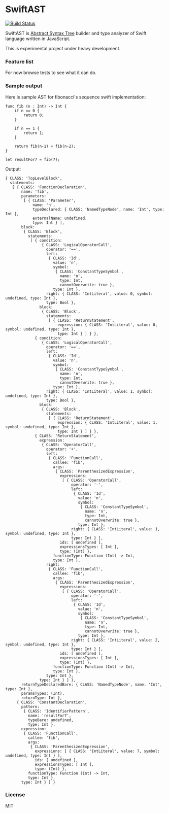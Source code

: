 SwiftAST
===========
[![Build Status](https://travis-ci.org/krzKaczor/SwiftAST.svg)](https://travis-ci.org/krzKaczor/SwiftAST)

SwiftAST is [Abstract Syntax Tree](http://en.wikipedia.org/wiki/Abstract_syntax_tree) builder and type analyzer of Swift language written in JavaScript.

This is experimental project under heavy development.

### Feature list 
For now browse tests to see what it can do.

### Sample output
Here is sample AST for fibonacci's sequence swift implementation:

    func fib (n : Int) -> Int {
        if n == 0 {
            return 0;
        }

        if n == 1 {
            return 1;
        }

        return fib(n-1) + fib(n-2);
    }

    let resultFor7 = fib(7);

Output:

    { CLASS: 'TopLevelBlock',
      statements:
       [ { CLASS: 'FunctionDeclaration',
           name: 'fib',
           parameters:
            [ { CLASS: 'Parameter',
                name: 'n',
                typeDeclared: { CLASS: 'NamedTypeNode', name: 'Int', type: Int },
                externalName: undefined,
                type: Int } ],
           block:
            { CLASS: 'Block',
              statements:
               [ { condition:
                    { CLASS: 'LogicalOperatorCall',
                      operator: '==',
                      left:
                       { CLASS: 'Id',
                         value: 'n',
                         symbol:
                          { CLASS: 'ConstantTypeSymbol',
                            name: 'n',
                            type: Int,
                            cannotOverwrite: true },
                         type: Int },
                      right: { CLASS: 'IntLiteral', value: 0, symbol: undefined, type: Int },
                      type: Bool },
                   block:
                    { CLASS: 'Block',
                      statements:
                       [ { CLASS: 'ReturnStatement',
                           expression: { CLASS: 'IntLiteral', value: 0, symbol: undefined, type: Int },
                           type: Int } ] } },
                 { condition:
                    { CLASS: 'LogicalOperatorCall',
                      operator: '==',
                      left:
                       { CLASS: 'Id',
                         value: 'n',
                         symbol:
                          { CLASS: 'ConstantTypeSymbol',
                            name: 'n',
                            type: Int,
                            cannotOverwrite: true },
                         type: Int },
                      right: { CLASS: 'IntLiteral', value: 1, symbol: undefined, type: Int },
                      type: Bool },
                   block:
                    { CLASS: 'Block',
                      statements:
                       [ { CLASS: 'ReturnStatement',
                           expression: { CLASS: 'IntLiteral', value: 1, symbol: undefined, type: Int },
                           type: Int } ] } },
                 { CLASS: 'ReturnStatement',
                   expression:
                    { CLASS: 'OperatorCall',
                      operator: '+',
                      left:
                       { CLASS: 'FunctionCall',
                         callee: 'fib',
                         args:
                          { CLASS: 'ParenthesizedExpression',
                            expressions:
                             [ { CLASS: 'OperatorCall',
                                 operator: '-',
                                 left:
                                  { CLASS: 'Id',
                                    value: 'n',
                                    symbol:
                                     { CLASS: 'ConstantTypeSymbol',
                                       name: 'n',
                                       type: Int,
                                       cannotOverwrite: true },
                                    type: Int },
                                 right: { CLASS: 'IntLiteral', value: 1, symbol: undefined, type: Int },
                                 type: Int } ],
                            ids: [ undefined ],
                            expressionsTypes: [ Int ],
                            type: (Int) },
                         functionType: Function (Int) -> Int,
                         type: Int },
                      right:
                       { CLASS: 'FunctionCall',
                         callee: 'fib',
                         args:
                          { CLASS: 'ParenthesizedExpression',
                            expressions:
                             [ { CLASS: 'OperatorCall',
                                 operator: '-',
                                 left:
                                  { CLASS: 'Id',
                                    value: 'n',
                                    symbol:
                                     { CLASS: 'ConstantTypeSymbol',
                                       name: 'n',
                                       type: Int,
                                       cannotOverwrite: true },
                                    type: Int },
                                 right: { CLASS: 'IntLiteral', value: 2, symbol: undefined, type: Int },
                                 type: Int } ],
                            ids: [ undefined ],
                            expressionsTypes: [ Int ],
                            type: (Int) },
                         functionType: Function (Int) -> Int,
                         type: Int },
                      type: Int },
                   type: Int } ] },
           returnTypeDeclaredBare: { CLASS: 'NamedTypeNode', name: 'Int', type: Int },
           paramsTypes: (Int),
           returnType: Int },
         { CLASS: 'ConstantDeclaration',
           pattern:
            { CLASS: 'IdentifierPattern',
              name: 'resultFor7',
              typeBare: undefined,
              type: Int },
           expression:
            { CLASS: 'FunctionCall',
              callee: 'fib',
              args:
               { CLASS: 'ParenthesizedExpression',
                 expressions: [ { CLASS: 'IntLiteral', value: 7, symbol: undefined, type: Int } ],
                 ids: [ undefined ],
                 expressionsTypes: [ Int ],
                 type: (Int) },
              functionType: Function (Int) -> Int,
              type: Int },
           type: Int } ] }

### License
MIT